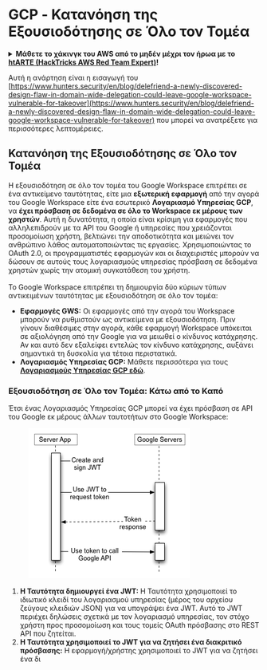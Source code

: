 # GCP - Κατανόηση της Εξουσιοδότησης σε Όλο τον Τομέα

<details>

<summary><strong>Μάθετε το χάκινγκ του AWS από το μηδέν μέχρι τον ήρωα με το</strong> <a href="https://training.hacktricks.xyz/courses/arte"><strong>htARTE (HackTricks AWS Red Team Expert)</strong></a><strong>!</strong></summary>

Άλλοι τρόποι για να υποστηρίξετε το HackTricks:

* Εάν θέλετε να δείτε την **εταιρεία σας να διαφημίζεται στο HackTricks** ή να **κατεβάσετε το HackTricks σε μορφή PDF**, ελέγξτε τα [**ΠΛΑΝΑ ΣΥΝΔΡΟΜΗΣ**](https://github.com/sponsors/carlospolop)!
* Αποκτήστε το [**επίσημο PEASS & HackTricks swag**](https://peass.creator-spring.com)
* Ανακαλύψτε [**την Οικογένεια PEASS**](https://opensea.io/collection/the-peass-family), τη συλλογή μας από αποκλειστικά [**NFTs**](https://opensea.io/collection/the-peass-family)
* **Συμμετάσχετε στη** 💬 [**ομάδα Discord**](https://discord.gg/hRep4RUj7f) ή στη [**ομάδα telegram**](https://t.me/peass) ή **ακολουθήστε** με στο **Twitter** 🐦 [**@carlospolopm**](https://twitter.com/carlospolopm)**.**
* **Μοιραστείτε τα χάκινγκ κόλπα σας υποβάλλοντας PRs στα** [**HackTricks**](https://github.com/carlospolop/hacktricks) και [**HackTricks Cloud**](https://github.com/carlospolop/hacktricks-cloud) αποθετήρια του github.

</details>

Αυτή η ανάρτηση είναι η εισαγωγή του [https://www.hunters.security/en/blog/delefriend-a-newly-discovered-design-flaw-in-domain-wide-delegation-could-leave-google-workspace-vulnerable-for-takeover](https://www.hunters.security/en/blog/delefriend-a-newly-discovered-design-flaw-in-domain-wide-delegation-could-leave-google-workspace-vulnerable-for-takeover) που μπορεί να ανατρέξετε για περισσότερες λεπτομέρειες.

## **Κατανόηση της Εξουσιοδότησης σε Όλο τον Τομέα**

Η εξουσιοδότηση σε όλο τον τομέα του Google Workspace επιτρέπει σε ένα αντικείμενο ταυτότητας, είτε μια **εξωτερική εφαρμογή** από την αγορά του Google Workspace είτε ένα εσωτερικό **Λογαριασμό Υπηρεσίας GCP**, να **έχει πρόσβαση σε δεδομένα σε όλο το Workspace εκ μέρους των χρηστών**. Αυτή η δυνατότητα, η οποία είναι κρίσιμη για εφαρμογές που αλληλεπιδρούν με τα API του Google ή υπηρεσίες που χρειάζονται προσομοίωση χρήστη, βελτιώνει την αποδοτικότητα και μειώνει τον ανθρώπινο λάθος αυτοματοποιώντας τις εργασίες. Χρησιμοποιώντας το OAuth 2.0, οι προγραμματιστές εφαρμογών και οι διαχειριστές μπορούν να δώσουν σε αυτούς τους λογαριασμούς υπηρεσίας πρόσβαση σε δεδομένα χρηστών χωρίς την ατομική συγκατάθεση του χρήστη.\
\
Το Google Workspace επιτρέπει τη δημιουργία δύο κύριων τύπων αντικειμένων ταυτότητας με εξουσιοδότηση σε όλο τον τομέα:

* **Εφαρμογές GWS:** Οι εφαρμογές από την αγορά του Workspace μπορούν να ρυθμιστούν ως αντικείμενα με εξουσιοδότηση. Πριν γίνουν διαθέσιμες στην αγορά, κάθε εφαρμογή Workspace υπόκειται σε αξιολόγηση από την Google για να μειωθεί ο κίνδυνος κατάχρησης. Αν και αυτό δεν εξαλείφει εντελώς τον κίνδυνο κατάχρησης, αυξάνει σημαντικά τη δυσκολία για τέτοια περιστατικά.
* **Λογαριασμός Υπηρεσίας GCP:** Μάθετε περισσότερα για τους [**Λογαριασμούς Υπηρεσίας GCP εδώ**](../gcp-basic-information.md#service-accounts).

### **Εξουσιοδότηση σε Όλο τον Τομέα: Κάτω από το Καπό**

Έτσι ένας Λογαριασμός Υπηρεσίας GCP μπορεί να έχει πρόσβαση σε API του Google εκ μέρους άλλων ταυτοτήτων στο Google Workspace:

<figure><img src="../../../.gitbook/assets/image (11).png" alt=""><figcaption></figcaption></figure>

1. **Η Ταυτότητα δημιουργεί ένα JWT:** Η Ταυτότητα χρησιμοποιεί το ιδιωτικό κλειδί του λογαριασμού υπηρεσίας (μέρος του αρχείου ζεύγους κλειδιών JSON) για να υπογράψει ένα JWT. Αυτό το JWT περιέχει δηλώσεις σχετικά με τον λογαριασμό υπηρεσίας, τον στόχο χρήστη προς προσομοίωση και τους τομείς OAuth πρόσβασης στο REST API που ζητείται.
2. **Η Ταυτότητα χρησιμοποιεί το JWT για να ζητήσει ένα διακριτικό πρόσβασης:** Η εφαρμογή/χρήστης χρησιμοποιεί το JWT για να ζητήσει ένα δι
